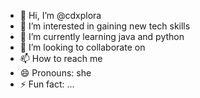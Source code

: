 - 👋 Hi, I’m @cdxplora
- 👀 I’m interested in gaining new tech skills 
- 🌱 I’m currently learning java and python
- 💞️ I’m looking to collaborate on 
- 📫 How to reach me 
- 😄 Pronouns: she
- ⚡ Fun fact: ...

<!---
cdxplora/cdxplora is a ✨ special ✨ repository because its `README.md` (this file) appears on your GitHub profile.
You can click the Preview link to take a look at your changes.
--->
